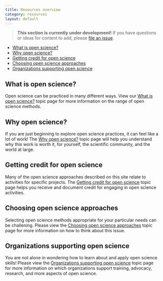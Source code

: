 ```yaml
---
title: Resources overview
category: resources
layout: default
---
```


> **This section is currently under development!**
> If you have questions or ideas for content to add,
> please [file an issue](https://github.com/chanzuckerberg/open-science/issues).

- [What is open science?](#what-is-open-science)
- [Why open science?](#why-open-science)
- [Getting credit for open science](#getting-credit-for-open-science)
- [Choosing open science approaches](#choosing-open-science-approaches)
- [Organizations supporting open science](#organizations-supporting-open-science)

## What is open science?

Open science can be practiced in many different ways.
View our [What is open science?](/open-science/resources/what_open/)
topic page for more information on the range of open science methods.

## Why open science?

If you are just beginning to explore open science practices,
it can feel like a lot of work!
The [Why open science?](/open-science/resources/what_open/)
topic page will help you understand why this work is worth it,
for yourself, the scientific community, and the world at large.

## Getting credit for open science

Many of the open science approaches described on this site 
relate to activities for specific projects.
The [Getting credit for open science](/open-science/resources/credit)
topic page helps you receive and document credit for engaging in
open science activities.

## Choosing open science approaches

Selecting open science methods appropriate for your particular needs can be challening.
Please view the
[Choosing open science approaches](/open-science/resources/choosing/)
topic page for more information on how to think about this issue.

## Organizations supporting open science

You are not alone in wondering how to learn about and apply open science skills!
Please view the 
[Organizations supporting open science](/open-science/resources/organizations/)
topic page for more information on which organizations support training,
advocacy, research, and more aspects of open science.
